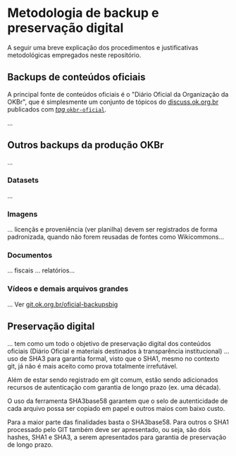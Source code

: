 # Metodologia de backup e preservação digital

A seguir uma breve explicação dos procedimentos e justificativas metodológicas empregados neste repositório. 


## Backups de conteúdos oficiais

A principal fonte de conteúdos oficiais é o "Diário Oficial da Organização da OKBr", 
que é simplesmente um conjunto de tópicos do [discuss.ok.org.br](http://discuss.ok.org.br) 
publicados com [_tag_ `okbr-oficial`](https://discuss.ok.org.br/tags/okbr-oficial).

...

## Outros backups da produção OKBr

...

### Datasets 
...

### Imagens 
... licençãs e proveniência (ver planilha) devem ser registrados de forma padronizada, quando não forem reusadas de fontes como Wikicommons...

### Documentos

... fiscais ... relatórios...

### Vídeos e demais arquivos grandes

... Ver [git.ok.org.br/oficial-backupsbig](https://git.ok.org.br/oficial-backupsbig)

## Preservação digital

... tem como um todo o objetivo de preservação digital dos conteúdos oficiais (Diário Oficial e materiais destinados à transparência institucional)
... uso de SHA3 para garantia formal, visto que o SHA1, mesmo no contexto git, já não é mais aceito como prova totalmente irrefutável.

Além de estar sendo registrado em git comum, estão sendo adicionados recursos de autenticação com garantia de longo prazo (ex. uma década).

O uso da ferramenta SHA3base58 garantem que o selo de autenticidade de cada arquivo possa ser copiado em papel e outros maios com baixo custo.

Para a maior parte das finalidades basta o SHA3base58. Para outros o SHA1 processado pelo GIT também deve ser apresentado, ou seja,
são dois hashes, SHA1 e SHA3, a serem apresentados para garantia de preservação de longo prazo.

